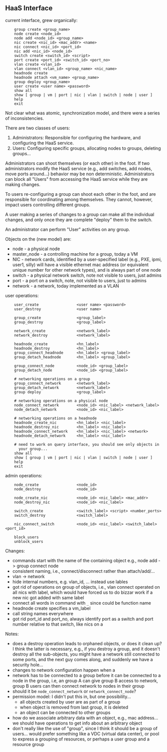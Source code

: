 ## HaaS Interface

current interface, grew organically:
```shell
    group create <group_name>
    node create <node_id>
    node add <node_id> <group_name>
    nic create <nic_id> <mac_addr> <name>
    nic connect <nic_id> <port_id>
    nic add <nic_id> <node_id>
    switch create <switch_id> <script>
    port create <port_id> <switch_id> <port_no>
    vlan create <vlan_id>
    vlan connect <vlan_id> <group_name> <nic_name>
    headnode create
    headnode attach <vm_name> <group_name>
    group deploy <group_name>
    user create <user name> <password>
    show all
    show [ group | vm | port | nic | vlan | switch | node | user ]
    help
    exit
```
Not clear what was atomic, synchronization model, and there were a
series of inconsistencies.  

There are two classes of users:
 1. Administrators: Responsible for configuring the hardware,
   and configuring the HaaS service.
 1. Users: Configuring specific groups, allocating nodes to groups,
   deleting groups...

Administrators can shoot themselves (or each other) in the foot.  If
two administrators modify the HaaS service (e.g., add switches, add
nodes, move ports around...) behavior may be non deterministic.
Administrators can block all "Users" from accessing the HaaS service
while they are making changes. 

To users re-configuring a group can shoot each other in the foot, and
are responsible for coordinating among themselves.  They cannot,
however, impact users controlling different groups. 

A user making a series of changes to a group can make all the
individual changes, and only once they are complete "deploy" them to
the switch.  

An administrator can perform "User" activities on any group. 

Objects on the (new model) are:
 -  node - a physical node
 -  master_node - a controlling machine for a group, today a VM
 -  NIC - network cards, identified by a user-specified label (e.g.,
 PXE, ipmi, user1, silly) will have a visible
 ethernet mac address (or equivalent unique number
 for other network types), and is always part of one node
 -  switch - a physical network switch, note not visible to
 users, just admins
 -  port - a port on a switch, note, not visible to users, just
 to admins 
 -  network - a network, today implemented as a VLAN

user operations:
```shell
    user_create                	<user name> <password>
    user_destroy                <user name>
 
    group_create                <group_label>
    group_destroy               <group_label>
 
    network_create              <network_label>
    network_destroy             <network_label>
 
    headnode_create             <hn_label>
    headnode_destroy            <hn_label>
    group_connect_headnode      <hn_label> <group_label>
    group_detach_headnode       <hn_label> <group_label>
 
    group_connect_node          <node_id> <group_label>
    group_detach_node           <node_id> <group_label>
 
    # networking operations on a group
    group_connect_network       <network_label> 
    group_detach_network        <network_label>
    group deploy                <group_label>
 
    # networking operations on a physical node
    node_connect_network        <node_id> <nic_label> <network_label>
    node_detach_network         <node_id> <nic_label> 
 
    # networking operations on a headnode
    headnode_create_nic         <hn_label> <nic_label> 
    headnode_destroy_nic        <hn_label> <nic_label>
    headnode_connect_network    <hn_label> <nic_label> <network>
    headnode_detach_network     <hn_label> <nic_label> 
 
    # need to work on query interface, you should see only objects in
      your group...
    show all
    show [ group | vm | port | nic | vlan | switch | node | user ]
    help
    exit
```
admin operations:
```shell
    node_create                	<node_id>
    node_destroy                <node_id>
 
    node_create_nic             <node_id> <nic_label> <mac_addr>
    node_destroy_nic            <node_id> <nic_label> 
 
    switch_create               <switch_label> <script> <number_ports>
    switch_destroy              <switch_label> 
 
    nic_connect_switch          <node_id> <nic_label> <switch_label> <port_id>
 
    block_users
    unblock_users
```

Changes:
 -  commands start with the name of the containing object
 e.g., node add -> group connect node 
 -  consistent naming, i.e., connect/disconnect rather than
 attach/add/...
 -  vlan -> network
 -  hide internal numbers, e.g. vlan_id, ... instead use lables
 -  got rid of operations on group of objects, i.e., vlan connect
 operated on all nics with label, which would have forced us to do
 bizzar work if a new nic got added with same label
 -  connect all words in command with `_` since could be function name
 -  headnode create specifies a vm_label
 -  call string names everywhere
 -  got rid port_id and port_no, always identify port as a switch and
 port number relative to that switch, like nics on a 

Notes:
 -  does a destroy operation leads to orphaned objects, or does it clean
 up?  I think the latter is necessary, e.g., if you destroy a group,
 and it doesn't destroy all the sub-objects, you might have a network
 still connected to some ports, and the next guy comes along, and
 suddenly we have a security hole... 
 -  changes to network configuration happen when a 
 -  network has to be connected to a group before it can be connected 
 to a node in the group, i.e, an group A can give group B access to
 network, group B users can then connect network to nodes in their group
 -  should it be `node_connect_network` or `network_connect_node`?
 -  permission model: I didn't put this in, but one possibility...
     -  all objects created by user are as part of a group
     -  when object is removed from last group, it is deleted
     -  an object can be connected to other groups
 -  how do we associate arbitrary data with an object, e.g., mac
 address... we should have operations to get info about an arbitrary
 object 
 -  don't really like the use of "group", since I think it should be a
 group of users... would prefer something like a VDC (virtual data
 center), or pool to express a grouping of resources, or perhaps a
 user group and a resource group
